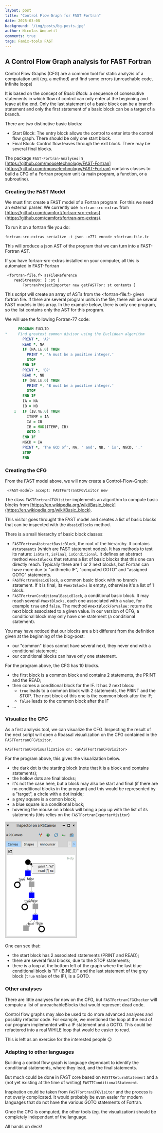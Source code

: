 ```yaml
---
layout: post
title: "Control Flow Graph for FAST Fortran"
date: 2025-03-08
background: '/img/posts/bg-posts.jpg'
author: Nicolas Anquetil
comments: true
tags: Famix-tools FAST
---
```


## A Control Flow Graph analysis for FAST Fortran

Control Flow Graphs (CFG) are a common tool for static analyzis of a computation unit (eg. a method) and find some errors (unreachable code, infinite loops)

It is based on the concept of *Basic Block*: a sequence of consecutive statements in which flow of control can only enter at the beginning and leave at the end. Only the last statement of a basic block can be a branch statement and only the first statement of a basic block can be a target of a branch.

There are two distinctive basic blocks: 
- Start Block: The entry block allows the control to enter into the control flow graph. There should be only one start block.
- Final Block: Control flow leaves through the exit block. There may be several final blocks.

The package `FAST-Fortran-Analyses` in [https://github.com/moosetechnology/FAST-Fortran](https://github.com/moosetechnology/FAST-Fortran) contains classes to build a CFG of a Fortran program unit (a main program, a function, or a subroutine).

### Creating the FAST Model

We must first create a FAST model of a Fortran program.
For this we need an external parser.
We currently use `fortran-src-extras` from [https://github.com/camfort/fortran-src-extras](https://github.com/camfort/fortran-src-extras).

To run it on a fortran file you do:
```st
fortran-src-extras serialize -t json -v77l encode <fortran-file.f>
```
This will produce a json AST of the program that we can turn into a FAST-Fortran AST.

If you have fortran-src-extras installed on your computer, all this is automated in FAST-Fortran
```st
 <fortran-file.f> asFileReference
	readStreamDo: [ :st |
		FortranProjectImporter new getFASTFor: st contents ]
```
This script will create an array of ASTs from the <fortran-file.f> given fortran file.
If there are several program units in the file, there will be several FAST models in this array.
In the example below, there is only one program, so the list contains only the AST for this program.

We will use the following Fortran-77 code:
```fortran
      PROGRAM EUCLID
*     Find greatest common divisor using the Euclidean algorithm
        PRINT *, 'A?'
        READ *, NA
        IF (NA.LE.0) THEN
          PRINT *, 'A must be a positive integer.'
          STOP
        END IF
        PRINT *, 'B?'
        READ *, NB
        IF (NB.LE.0) THEN
          PRINT *, 'B must be a positive integer.'
          STOP
        END IF
        IA = NA
        IB = NB
    1   IF (IB.NE.0) THEN
          ITEMP = IA
          IA = IB
          IB = MOD(ITEMP, IB)
          GOTO 1
        END IF
        NGCD = IA
        PRINT *, 'The GCD of', NA, ' and', NB, ' is', NGCD, '.'
        STOP
        END
```

### Creating the CFG

From the FAST model above, we will now create a Control-Flow-Graph:
```st
 <FAST-model> accept: FASTFortranCFGVisitor new
 ```

The class `FASTFortranCFGVisitor` implements an algorithm to compute basic blocks from [https://en.wikipedia.org/wiki/Basic_block](https://en.wikipedia.org/wiki/Basic_block).

This visitor goes throught the FAST model and creates a list of basic blocks that can be inspected with the `#basicBlocks` method.

There is a small hierarchy of basic block classes: 
- `FASTFortranAbstractBasicBlock`, the root of the hierarchy.
  It contains `#statements` (which are FAST statement nodes).
  It has methods to test its nature: `isStart`, `isFinal`, `isConditional`.
    It defines an abstract method `#nextBlocks` that returns a list of basic blocks that this one can directly reach.
    Typically there are  1 or 2 next blocks, but Fortran can have more due to "arithmetic IF", "computed GOTO" and "assigned GOTO" statements.
- `FASTFortranBasicBlock`, a common basic block with no branch statement.
  If it is final, its  `#nextBlocks` is empty, otherwise it's a list of 1 block.
- `FASTFortranConditionalBasicBlock`, a conditional basic block.
  It may reach several `#nextBlocks`, each one associated with a value, for example `true` and `false`.
  The method `#nextBlockForValue:` returns the next block associated to a given value.
  In our version of CFG, a conditional block may only have one statement (a conditional statement).
  
You may have noticed that our blocks are a bit different from the definition given at the beginning of the blog-post:
- our "common" blocs cannot have several next, they never end with a conditional statement;
- our conditional blocks can have only one statement.

For the program above, the CFG has 10 blocks.
- the first block is a common block and contains 2 statements, the PRINT and the READ;
- then comes a conditional block for the IF.
  It has 2 next blocs:
  - `true` leads to a common block with 2 statements, the PRINT and the STOP. The next block of this one is the common block after the IF;
  - `false` leads to the common block after the IF
- ...

### Visualize the CFG

As a first analysis tool, we can visualize the CFG.
Inspecting the result of the next script will open a Roassal visualization on the CFG contained in the `FASTFortranCFGVisitor`.

```st
FASTFortranCFGVisualization on: <aFASTFortranCFGVisitor>
```

For the program above, this gives the visualization below.
- the dark dot is the starting block (note that it is a block and contains statements);
- the hollow dots are final blocks;
- it's not the case here, but a block may also be start and final (if there are no conditional blocks in the program) and this would be represented by a "target", a circle with a dot inside;
- a grey square is a comon block;
- a blue square is a conditional block;
- hovering the mouse on a block will bring a pop up with the list of its statements (this relies on the `FASTFortranExporterVisitor`)

!["Viualizing the Control Flow Graph"](/img/posts/2025-03-08-cfg/the-CFG.png)

One can see that:
- the start block has 2 associated statements (PRINT and READ);
- there are several final blocks, due to the STOP statements;
- there is a loop at the bottom left of the graph where the last blue conditional block is "IF (IB.NE.0)" and the last statement of the grey block (`true` value of the IF), is a GOTO.

### Other analyses

There are little analyses for now on the CFG, but `FASTFortranCFGChecker` will compute a list of unreachableBlocks that would represent dead code.

Control flow graphs may also be used to do more advanced analyses and possibly refactor code.
For example, we mentioned the loop at the end of our program implemented with a IF statement and a GOTO.
This could be refactored into a real WHILE loop that would be easier to read.

This is left as an exercise for the interested people :wink:

### Adapting to other languages

Building a control flow graph is language dependant to identify the conditional statements, where they lead, and the final statements.

But much could be done in FAST core based on `FASTTReturnStatement` and a (not yet existing at the time of writing) `FASTTConditionalStatement`.

Inspiration could be taken from `FASTFortranCFGVisitor` and the process is not overly complicated.
It would probably be even easier for modern languages that do not have the various GOTO statements of Fortran.

Once the CFG is computed, the other tools (eg. the visualization) should be completely independant of the language.

All hands on deck!
